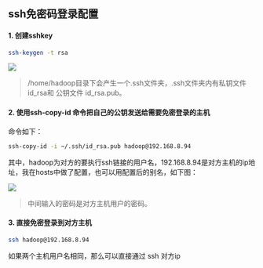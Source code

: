 ## ssh免密码登录配置



#### 1. 创建sshkey

```bash
ssh-keygen -t rsa
```

![](http://img-note.wuqianlin.cn/img-md/2018-11-23-014156.jpg)

> /home/hadoop目录下会产生一个.ssh文件夹，.ssh文件夹内有私钥文件 id_rsa和 公钥文件 id_rsa.pub。



#### 2. 使用ssh-copy-id 命令把自己的公钥发送给需要免密登录的主机

命令如下：

```bash
ssh-copy-id -i ~/.ssh/id_rsa.pub hadoop@192.168.8.94
```

其中，hadoop为对方的要执行ssh链接的用户名，192.168.8.94是对方主机的ip地址，我在hosts中做了配置，也可以用配置后的别名，如下图：

![](http://img-note.wuqianlin.cn/img-md/2018-11-23-014831.jpg)

> 中间输入的密码是对方主机用户的密码。



#### 3. 直接免密登录到对方主机

```bash
ssh hadoop@192.168.8.94
```

如果两个主机用户名相同，那么可以直接通过 ssh 对方ip